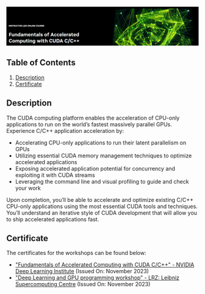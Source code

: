 ![Course](images/banner.png)

## Table of Contents
1. [Description](#description)
2. [Certificate](#certificate)

<a name="descripton"></a>
## Description

The CUDA computing platform enables the acceleration of CPU-only applications to run on the world’s fastest massively parallel GPUs. Experience C/C++ application acceleration by:

- Accelerating CPU-only applications to run their latent parallelism on GPUs
- Utilizing essential CUDA memory management techniques to optimize accelerated applications
- Exposing accelerated application potential for concurrency and exploiting it with CUDA streams
- Leveraging the command line and visual profiling to guide and check your work

Upon completion, you’ll be able to accelerate and optimize existing C/C++ CPU-only applications using the most essential CUDA tools and techniques. You’ll understand an iterative style of CUDA development that will allow you to ship accelerated applications fast.

<a name="certificate"></a>
## Certificate

The certificates for the workshops can be found below:

- ["Fundamentals of Accelerated Computing with CUDA C/C++" - NVIDIA Deep Learning Institute](https://courses.nvidia.com/certificates/d7e6b079cc1d448287de4d88f9b42a06/) (Issued On: November 2023)
- ["Deep Learning and GPU programming workshop" - LRZ: Leibniz Supercomputing Centre](https://github.com/HROlive/Fundamentals-of-Accelerated-Computing-with-CUDA-C-Cpp/blob/main/images/certificate.pdf) (Issued On: November 2023)
